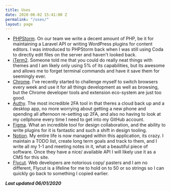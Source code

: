 ```yaml
---
title: Uses
date: 2020-06-02 15:41:00 Z
permalink: "/uses/"
layout: page
---
```


* <a href="https://www.jetbrains.com/phpstorm/" target="_blank" rel="noreferrer">PHPStorm</a>. On our team we write a decent amount of PHP, be it for maintaining a Laravel API or writing WordPress plugins for content editors. I was introduced to PHPStorm back when I was still using Coda to directly edit files on the server and haven't looked back.
* <a href="https://www.iterm2.com/" target="_blank" rel="noreferrer">iTerm2</a>. Someone told me that you could do really neat things with themes and I am likely only using 5% of its capabilities, but its awesome and allows me to forget terminal commands and have it save them for seemingly ever.
* <a href="https://www.google.com/chrome/" target="_blank" rel="noreferrer">Chrome</a>. I've recently started to challenge myself to switch browsers every week and use it for all things development as well as browsing, but the Chrome developer tools and extension eco-system are just too good.
* <a href="https://authy.com/" target="_blank" rel="noreferrer">Authy</a>. The most incredible 2FA tool in that theres a cloud back up and a desktop app, no more worrying about getting a new phone and spending all afternoon re-setting up 2FA, and also no having to look at my cellphone every time I need to get into my GitHub account.
* <a href="https://www.figma.com/" target="_blank" rel="noreferrer">Figma</a>. What an incredible tool for design collaboration, and the ability to write plugins for it is fantastic and such a shift in design tooling.
* <a href="https://www.notion.so/" target="_blank" rel="noreferrer">Notion</a>. My entire life is now managed within this application, its crazy. I maintain a TODO list, create long term goals and track to them, and I write all my 1-1 and meeting notes in it, what a beautiful piece of software. Once they have a nice/ available API I will likely use it as a CMS for this site.
* <a href="https://github.com/TermiT/Flycut" target="_blank" rel="noreferrer">Flycut</a>. Web developers are notorious copy/ pasters and I am no different, Flycut is a lifeline for me to hold on to 50 or so strings so I can quickly go back to something I copied earlier.

<em>**Last updated 06/01/2020**</em>